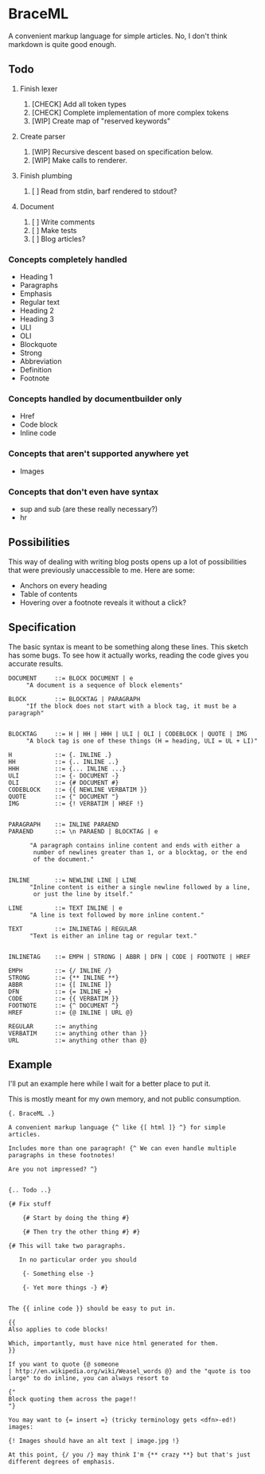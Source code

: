 
BraceML
=======

A convenient markup language for simple articles. No, I don't think markdown
is quite good enough.


Todo
----

1. Finish lexer

    1. [CHECK] Add all token types
    2. [CHECK] Complete implementation of more complex tokens
    3. [WIP] Create map of "reserved keywords"

2. Create parser

    1. [WIP] Recursive descent based on specification below.
    2. [WIP] Make calls to renderer.

3. Finish plumbing

    1. [ ] Read from stdin, barf rendered to stdout?

4. Document

    1. [ ] Write comments
    2. [ ] Make tests
    3. [ ] Blog articles?


### Concepts completely handled

* Heading 1
* Paragraphs
* Emphasis
* Regular text
* Heading 2
* Heading 3
* ULI
* OLI
* Blockquote
* Strong
* Abbreviation
* Definition
* Footnote


### Concepts handled by documentbuilder only

* Href
* Code block
* Inline code


### Concepts that aren't supported anywhere yet

* Images


### Concepts that don't even have syntax

* sup and sub (are these really necessary?)
* hr


Possibilities
-------------

This way of dealing with writing blog posts opens up a lot of possibilities
that were previously unaccessible to me. Here are some:

* Anchors on every heading
* Table of contents
* Hovering over a footnote reveals it without a click?


Specification
-------------

The basic syntax is meant to be something along these lines. This
sketch has some bugs. To see how it actually works, reading the
code gives you accurate results.


    DOCUMENT     ::= BLOCK DOCUMENT | e
         "A document is a sequence of block elements"
  
    BLOCK        ::= BLOCKTAG | PARAGRAPH
         "If the block does not start with a block tag, it must be a paragraph"
  
  
    BLOCKTAG     ::= H | HH | HHH | ULI | OLI | CODEBLOCK | QUOTE | IMG
         "A block tag is one of these things (H = heading, ULI = UL + LI)"
  
    H            ::= {. INLINE .}
    HH           ::= {.. INLINE ..}
    HHH          ::= {... INLINE ...}
    ULI          ::= {- DOCUMENT -}
    OLI          ::= {# DOCUMENT #}
    CODEBLOCK    ::= {{ NEWLINE VERBATIM }}
    QUOTE        ::= {" DOCUMENT "}
    IMG          ::= {! VERBATIM | HREF !}
  
  
    PARAGRAPH    ::= INLINE PARAEND
    PARAEND      ::= \n PARAEND | BLOCKTAG | e
  
          "A paragraph contains inline content and ends with either a
           number of newlines greater than 1, or a blocktag, or the end
           of the document."
  
  
    INLINE       ::= NEWLINE LINE | LINE
          "Inline content is either a single newline followed by a line,
           or just the line by itself."
  
    LINE         ::= TEXT INLINE | e
          "A line is text followed by more inline content."
  
    TEXT         ::= INLINETAG | REGULAR
          "Text is either an inline tag or regular text."
  
  
    INLINETAG    ::= EMPH | STRONG | ABBR | DFN | CODE | FOOTNOTE | HREF
  
    EMPH         ::= {/ INLINE /}
    STRONG       ::= {** INLINE **}
    ABBR         ::= {[ INLINE ]}
    DFN          ::= {= INLINE =}
    CODE         ::= {{ VERBATIM }}
    FOOTNOTE     ::= {^ DOCUMENT ^}
    HREF         ::= {@ INLINE | URL @}
  
    REGULAR      ::= anything
    VERBATIM     ::= anything other than }}
    URL          ::= anything other than @}


Example
-------

I'll put an example here while I wait for a better place to put it.

This is mostly meant for my own memory, and not public consumption.

    {. BraceML .}

    A convenient markup language {^ like {[ html ]} ^} for simple articles.

    Includes more than one paragraph! {^ We can even handle multiple
    paragraphs in these footnotes!

    Are you not impressed? ^}


    {.. Todo ..}

    {# Fix stuff

        {# Start by doing the thing #}

        {# Then try the other thing #} #}

    {# This will take two paragraphs.

       In no particular order you should

        {- Something else -}

        {- Yet more things -} #}


    The {{ inline code }} should be easy to put in.

    {{
    Also applies to code blocks!

    Which, importantly, must have nice html generated for them.
    }}

    If you want to quote {@ someone
    | http://en.wikipedia.org/wiki/Weasel_words @} and the "quote is too
    large" to do inline, you can always resort to

    {"
    Block quoting them across the page!!
    "}
    
    You may want to {= insert =} (tricky terminology gets <dfn>-ed!) images:

    {! Images should have an alt text | image.jpg !}
    
    At this point, {/ you /} may think I'm {** crazy **} but that's just
    different degrees of emphasis.
    
    
